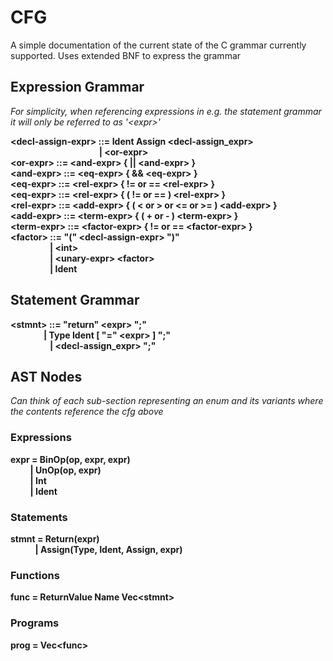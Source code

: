 # CFG

 A simple documentation of the current state of the C grammar currently supported.
 Uses extended BNF to express the grammar

## Expression Grammar

*For simplicity, when referencing expressions in e.g. the statement grammar
it will only be referred to as '&lt;expr&gt;'*

**&lt;decl-assign-expr&gt; ::= Ident Assign &lt;decl-assign_expr&gt;**  
&nbsp;&nbsp;&nbsp;&nbsp;&nbsp;&nbsp;&nbsp;&nbsp;&nbsp;&nbsp;&nbsp;&nbsp;&nbsp;&nbsp;&nbsp;&nbsp;&nbsp;&nbsp;&nbsp;&nbsp;&nbsp;&nbsp;&nbsp;&nbsp;&nbsp;&nbsp;&nbsp;&nbsp;&nbsp;&nbsp;&nbsp;&nbsp;&nbsp;&nbsp;&nbsp;&nbsp;**| &lt;or-expr&gt;**  
**&lt;or-expr&gt; ::= &lt;and-expr&gt; { || &lt;and-expr&gt; }**  
**&lt;and-expr&gt; ::= &lt;eq-expr&gt; { && &lt;eq-expr&gt; }**  
**&lt;eq-expr&gt; ::= &lt;rel-expr&gt; { != or == &lt;rel-expr&gt; }**  
**&lt;eq-expr&gt; ::= &lt;rel-expr&gt; { ( != or == ) &lt;rel-expr&gt; }**  
**&lt;rel-expr&gt; ::= &lt;add-expr&gt; { ( < or > or <= or >= ) &lt;add-expr&gt; }**  
**&lt;add-expr&gt; ::= &lt;term-expr&gt; { ( + or - ) &lt;term-expr&gt; }**  
**&lt;term-expr&gt; ::= &lt;factor-expr&gt; { != or == &lt;factor-expr&gt; }**  
**&lt;factor&gt; ::= "(" &lt;decl-assign-expr&gt; ")"**  
&nbsp;&nbsp;&nbsp;&nbsp;&nbsp;&nbsp;&nbsp;&nbsp;&nbsp;&nbsp;&nbsp;&nbsp;&nbsp;&nbsp;&nbsp;&nbsp;**| &lt;int&gt;**  
&nbsp;&nbsp;&nbsp;&nbsp;&nbsp;&nbsp;&nbsp;&nbsp;&nbsp;&nbsp;&nbsp;&nbsp;&nbsp;&nbsp;&nbsp;&nbsp;**| &lt;unary-expr&gt; &lt;factor&gt;**  
&nbsp;&nbsp;&nbsp;&nbsp;&nbsp;&nbsp;&nbsp;&nbsp;&nbsp;&nbsp;&nbsp;&nbsp;&nbsp;&nbsp;&nbsp;&nbsp;**| Ident**  

## Statement Grammar

**&lt;stmnt&gt; ::= "return" &lt;expr&gt; ";"  
&nbsp;&nbsp;&nbsp;&nbsp;&nbsp;&nbsp;&nbsp;&nbsp;&nbsp;&nbsp;&nbsp;&nbsp;&nbsp;&nbsp;&nbsp;&nbsp;| Type Ident [ "=" &lt;expr&gt; ] ";"**  
&nbsp;&nbsp;&nbsp;&nbsp;&nbsp;&nbsp;&nbsp;&nbsp;&nbsp;&nbsp;&nbsp;&nbsp;&nbsp;&nbsp;&nbsp;&nbsp;**| &lt;decl-assign_expr&gt; ";"**  

## AST Nodes

*Can think of each sub-section representing an enum and its variants where the contents reference the cfg above*  

### Expressions
  
**expr = BinOp(op, expr, expr)**  
&nbsp;&nbsp;&nbsp;&nbsp;&nbsp;&nbsp;&nbsp;&nbsp;**| UnOp(op, expr)**  
&nbsp;&nbsp;&nbsp;&nbsp;&nbsp;&nbsp;&nbsp;&nbsp;**| Int**  
&nbsp;&nbsp;&nbsp;&nbsp;&nbsp;&nbsp;&nbsp;&nbsp;**| Ident**  

### Statements

**stmnt = Return(expr)**  
&nbsp;&nbsp;&nbsp;&nbsp;&nbsp;&nbsp;&nbsp;&nbsp;&nbsp;&nbsp;**| Assign(Type, Ident, Assign, expr)**  

### Functions

**func = ReturnValue Name Vec&lt;stmnt&gt;**  

### Programs

**prog = Vec&lt;func&gt;**  
